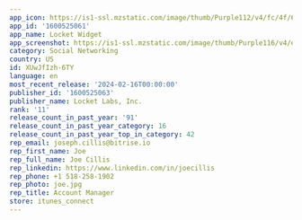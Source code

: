 ```yaml
---
app_icon: https://is1-ssl.mzstatic.com/image/thumb/Purple112/v4/fc/4f/6b/fc4f6bd4-3c4f-9eab-6830-5c81814fd326/app_icon-0-1x_U007ephone-0-0-85-220.png/1024x1024bb.png
app_id: '1600525061'
app_name: Locket Widget
app_screenshot: https://is1-ssl.mzstatic.com/image/thumb/Purple116/v4/ef/67/d3/ef67d390-691d-a67e-289c-e845fea0354d/617b4149-6ae0-4b0e-9f6d-fabd539a45dc_en_1.jpg/1242x2688bb.png
category: Social Networking
country: US
id: XUwJfIzh-6TY
language: en
most_recent_release: '2024-02-16T00:00:00'
publisher_id: '1600525063'
publisher_name: Locket Labs, Inc.
rank: '11'
release_count_in_past_year: '91'
release_count_in_past_year_category: 16
release_count_in_past_year_top_in_category: 42
rep_email: joseph.cillis@bitrise.io
rep_first_name: Joe
rep_full_name: Joe Cillis
rep_linkedin: https://www.linkedin.com/in/joecillis
rep_phone: +1 518-258-1902
rep_photo: joe.jpg
rep_title: Account Manager
store: itunes_connect
---
```

